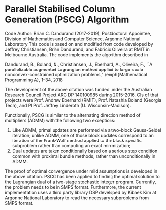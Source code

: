 # Parallel Stabilised Column Generation (PSCG) Algorithm


Code Author: Brian C. Dandurand (2017-2019), Postdoctoral Appointee, Division of Mathematics and Computer Science, Argonne National Laboratory
This code is based on and modified from code developed by Jeffrey Christiansen, Brian Dandurand, and Fabricio Oliveira
at RMIT in Melbourne Australia. The code implements the algorithm described in

Dandurand, B., Boland, N., Christiansen, J., Eberhard, A., Oliveira, F., 
``A parallelizable augmented Lagrangian method applied to large-scale nonconvex-constrained optimization problems," \emph{Mathematical
Programming A}, 1–34, 2018

The development of the above citation was funded under the Australian Research Council Project ARC DP 140100985 during 2015-2016.
CIs of that projects were Prof. Andrew Eberhard (RMIT), Prof. Natashia Boland (Georgia Tech), and PI Prof. Jeffrey Linderoth (U. Wisconsin-Madison).

Functionally, PSCG is similar to the alternating direction method of multipliers (ADMM) with the following two exceptions:

1) Like ADMM, primal updates are performed via a two-block Gauss-Seidel iteration; 
unlike ADMM, one of those block updates correspond to an iteration of the Frank-Wolf method applied to the block specific subproblem rather than computing an exact minimization;
2) Dual updates are taken conditionally based on a serious step condition common with proximal bundle methods, rather than unconditionally in ADMM.

The proof of optimal convergence under mild assumptions is developed in the above citation.
PSCG has been applied to finding the optimal solution to the Lagrangian dual of a two-stage stochastic
integer program. Currently, the problem needs to be in SMPS format. 
Furthermore, the current implementation uses a third party library DSP 
developed by Kibaek Kim at Argonne National Laboratory to read the necessary subproblems from SMPS format.
